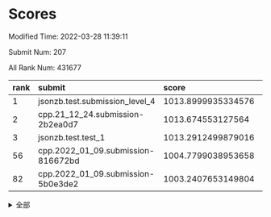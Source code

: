 # Scores

Modified Time: 2022-03-28 11:39:11

Submit Num: 207

All Rank Num: 431677

| rank |               submit               |       score        |       sigma        | pk_num |
| :--- | :--------------------------------- | :----------------- | :----------------- | :----- |
| 1    | jsonzb.test.submission_level_4     | 1013.8999935334576 | 0.8255043257332961 | 8341   |
| 2    | cpp.21_12_24.submission-2b2ea0d7   | 1013.674553127564  | 0.8141417395926557 | 8341   |
| 3    | jsonzb.test.test_1                 | 1013.2912499879016 | 0.8308881132884787 | 8340   |
| 56   | cpp.2022_01_09.submission-816672bd | 1004.7799038953658 | 0.7261023237932652 | 8338   |
| 82   | cpp.2022_01_09.submission-5b0e3de2 | 1003.2407653149804 | 0.7152211849243582 | 8338   |


<details>
<summary>全部</summary>

| rank |                 submit                 |       score        |       sigma        | pk_num |
| :--- | :------------------------------------- | :----------------- | :----------------- | :----- |
| 1    | jsonzb.test.submission_level_4         | 1013.8999935334576 | 0.8255043257332961 | 8341   |
| 2    | cpp.21_12_24.submission-2b2ea0d7       | 1013.674553127564  | 0.8141417395926557 | 8341   |
| 3    | jsonzb.test.test_1                     | 1013.2912499879016 | 0.8308881132884787 | 8340   |
| 4    | gobigger.level_3.submission_level_3_19 | 1012.2133429025074 | 0.7776906079617634 | 8339   |
| 5    | gobigger.level_3.submission_level_3_33 | 1012.1697511503456 | 0.8028141877949234 | 8348   |
| 6    | gobigger.level_3.submission_level_3_39 | 1011.469202047829  | 0.7589000637121092 | 8341   |
| 7    | gobigger.level_3.submission_level_3_1  | 1011.2346527473821 | 0.7734668714957889 | 8342   |
| 8    | gobigger.level_3.submission_level_3_43 | 1011.1841099175974 | 0.7471580506321136 | 8343   |
| 9    | gobigger.level_3.submission_level_3_17 | 1011.1152648459547 | 0.7532825362108011 | 8342   |
| 10   | gobigger.level_3.submission_level_3_40 | 1011.0329297375131 | 0.7539833912781004 | 8338   |
| 11   | gobigger.level_3.submission_level_3_10 | 1010.9987018072881 | 0.7444290805975287 | 8338   |
| 12   | gobigger.level_3.submission_level_3_22 | 1010.8692645216612 | 0.7868218377085118 | 8344   |
| 13   | gobigger.level_3.submission_level_3_2  | 1010.7715321774525 | 0.7760149610789102 | 8340   |
| 14   | gobigger.level_3.submission_level_3_6  | 1010.7661836432874 | 0.7572482862175124 | 8341   |
| 15   | gobigger.level_3.submission_level_3_25 | 1010.7552554517334 | 0.7574254557726475 | 8343   |
| 16   | gobigger.level_3.submission_level_3_24 | 1010.7527879145744 | 0.7618550070559077 | 8344   |
| 17   | gobigger.level_3.submission_level_3_9  | 1010.595460181397  | 0.778679634542487  | 8337   |
| 18   | gobigger.level_3.submission_level_3_8  | 1010.4838088848504 | 0.7758322375222477 | 8334   |
| 19   | gobigger.level_3.submission_level_3_11 | 1010.3705390361184 | 0.7538813072749533 | 8340   |
| 20   | gobigger.level_3.submission_level_3_38 | 1010.3695157527598 | 0.7555591988350331 | 8344   |
| 21   | gobigger.level_3.submission_level_3_0  | 1010.3422362448262 | 0.7668117629184225 | 8343   |
| 22   | gobigger.level_3.submission_level_3_34 | 1010.3286410898775 | 0.7608551844051317 | 8341   |
| 23   | gobigger.level_3.submission_level_3_47 | 1010.3201709224473 | 0.7579930943641637 | 8345   |
| 24   | gobigger.level_3.submission_level_3_21 | 1010.301916958055  | 0.7777649318654087 | 8344   |
| 25   | gobigger.level_3.submission_level_3_44 | 1010.2739381586135 | 0.7531499961347798 | 8345   |
| 26   | gobigger.level_3.submission_level_3_13 | 1010.1202283940454 | 0.7779812904615877 | 8340   |
| 27   | gobigger.level_3.submission_level_3_7  | 1010.119746769291  | 0.7395849324815744 | 8343   |
| 28   | gobigger.level_3.submission_level_3_16 | 1010.1133953699069 | 0.7825554949159048 | 8348   |
| 29   | gobigger.level_3.submission_level_3_27 | 1010.0737235143519 | 0.756235233274863  | 8343   |
| 30   | gobigger.level_3.submission_level_3_48 | 1010.0639606712604 | 0.7558600536519451 | 8340   |
| 31   | gobigger.level_3.submission_level_3_49 | 1010.0513160446309 | 0.7661471694659809 | 8340   |
| 32   | gobigger.level_3.submission_level_3_5  | 1010.016761992424  | 0.7579105024731596 | 8345   |
| 33   | gobigger.level_3.submission_level_3_46 | 1009.9912075811611 | 0.7613958173354519 | 8340   |
| 34   | gobigger.level_3.submission_level_3_31 | 1009.9748150688422 | 0.7587225069527515 | 8340   |
| 35   | gobigger.level_3.submission_level_3_20 | 1009.9098793223744 | 0.7580034290966485 | 8343   |
| 36   | gobigger.level_3.submission_level_3_41 | 1009.9026408604017 | 0.769088885509787  | 8342   |
| 37   | gobigger.level_3.submission_level_3_15 | 1009.823261319041  | 0.7666023644792317 | 8343   |
| 38   | gobigger.level_3.submission_level_3_12 | 1009.8209860212858 | 0.7385860301388277 | 8345   |
| 39   | gobigger.level_3.submission_level_3_32 | 1009.7863103048471 | 0.7622044906865424 | 8338   |
| 40   | gobigger.level_3.submission_level_3_45 | 1009.7306267032386 | 0.7560723627329925 | 8337   |
| 41   | gobigger.level_3.submission_level_3_4  | 1009.688667537285  | 0.7627788058308304 | 8337   |
| 42   | gobigger.level_3.submission_level_3_30 | 1009.5715061541249 | 0.7590308646162467 | 8344   |
| 43   | gobigger.level_3.submission_level_3_14 | 1009.5401255556743 | 0.7549455449036365 | 8342   |
| 44   | gobigger.level_3.submission_level_3_29 | 1009.3660441223494 | 0.7613722095189339 | 8345   |
| 45   | gobigger.level_3.submission_level_3_3  | 1009.2558561419031 | 0.7442161546484353 | 8344   |
| 46   | gobigger.level_3.submission_level_3_28 | 1009.2104018873406 | 0.7435302388117233 | 8338   |
| 47   | gobigger.level_3.submission_level_3_36 | 1009.1709117455438 | 0.7428951448113591 | 8340   |
| 48   | gobigger.level_3.submission_level_3_37 | 1009.1045195817796 | 0.76412449354071   | 8340   |
| 49   | gobigger.level_3.submission_level_3_35 | 1009.0177701059462 | 0.7418390597881682 | 8340   |
| 50   | gobigger.level_3.submission_level_3_23 | 1008.7588085010993 | 0.7313526127081326 | 8342   |
| 51   | gobigger.level_3.submission_level_3_26 | 1008.4406408433941 | 0.7447935148816722 | 8343   |
| 52   | gobigger.level_3.submission_level_3_42 | 1008.430768162707  | 0.7439829937314759 | 8336   |
| 53   | gobigger.level_3.submission_level_3_18 | 1008.1841954685178 | 0.7416830696703823 | 8345   |
| 54   | gobigger.level_1.submission_level_1_8  | 1004.9875993498273 | 0.7222933789351056 | 8346   |
| 55   | gobigger.level_1.submission_level_1_23 | 1004.8167611300493 | 0.7183603797797073 | 8342   |
| 56   | cpp.2022_01_09.submission-816672bd     | 1004.7799038953658 | 0.7261023237932652 | 8338   |
| 57   | gobigger.level_1.submission_level_1_27 | 1004.5967696430681 | 0.7187331481404808 | 8341   |
| 58   | gobigger.level_1.submission_level_1_28 | 1004.2814517051506 | 0.7160464522055845 | 8341   |
| 59   | gobigger.level_1.submission_level_1_37 | 1004.2554118192115 | 0.709216715913245  | 8348   |
| 60   | gobigger.level_1.submission_level_1_36 | 1004.2505673982612 | 0.7125419255844795 | 8343   |
| 61   | gobigger.level_1.submission_level_1_33 | 1004.1435468799987 | 0.7153960716137754 | 8340   |
| 62   | gobigger.level_1.submission_level_1_4  | 1003.9742980118804 | 0.7235713769365257 | 8341   |
| 63   | gobigger.level_1.submission_level_1_1  | 1003.8544240328088 | 0.7101139912175204 | 8336   |
| 64   | gobigger.level_1.submission_level_1_17 | 1003.8416285138721 | 0.7333325173700384 | 8342   |
| 65   | gobigger.level_1.submission_level_1_45 | 1003.7908294503544 | 0.7097117241108745 | 8336   |
| 66   | gobigger.level_1.submission_level_1_25 | 1003.7837812807134 | 0.713990959631477  | 8350   |
| 67   | gobigger.level_1.submission_level_1_32 | 1003.6725370698149 | 0.7142097081416823 | 8335   |
| 68   | gobigger.level_1.submission_level_1_20 | 1003.5942215232435 | 0.7202577799579144 | 8343   |
| 69   | gobigger.level_1.submission_level_1_47 | 1003.5204026116413 | 0.7217401741298723 | 8344   |
| 70   | gobigger.level_1.submission_level_1_41 | 1003.5118783570593 | 0.7178812123945755 | 8343   |
| 71   | gobigger.level_1.submission_level_1_6  | 1003.4962194196344 | 0.7142845153943297 | 8340   |
| 72   | gobigger.level_1.submission_level_1_22 | 1003.4221585907101 | 0.7106152334988974 | 8347   |
| 73   | gobigger.level_1.submission_level_1_38 | 1003.3901162269528 | 0.7157439982390824 | 8341   |
| 74   | gobigger.level_1.submission_level_1_29 | 1003.3487314425474 | 0.718784192506789  | 8343   |
| 75   | gobigger.level_1.submission_level_1_44 | 1003.3388098836199 | 0.7183057242721063 | 8342   |
| 76   | gobigger.level_1.submission_level_1_35 | 1003.2768521675948 | 0.7173524412517933 | 8341   |
| 77   | gobigger.level_1.submission_level_1_14 | 1003.2730513267713 | 0.7140395215804811 | 8344   |
| 78   | gobigger.level_1.submission_level_1_2  | 1003.2665406339936 | 0.7257655167398369 | 8340   |
| 79   | gobigger.level_1.submission_level_1_5  | 1003.2644985337556 | 0.7104965238820153 | 8342   |
| 80   | gobigger.level_1.submission_level_1_48 | 1003.2582299639078 | 0.7063627404154924 | 8343   |
| 81   | gobigger.level_1.submission_level_1_46 | 1003.2475962026746 | 0.7278394194827766 | 8343   |
| 82   | cpp.2022_01_09.submission-5b0e3de2     | 1003.2407653149804 | 0.7152211849243582 | 8338   |
| 83   | gobigger.level_1.submission_level_1_24 | 1003.1683222703817 | 0.7083143018942071 | 8343   |
| 84   | gobigger.level_1.submission_level_1_30 | 1003.1626945788103 | 0.717988206113558  | 8342   |
| 85   | gobigger.level_1.submission_level_1_34 | 1003.0760760274025 | 0.7193805427914812 | 8348   |
| 86   | gobigger.level_1.submission_level_1_26 | 1003.0740822319079 | 0.7217416799318587 | 8345   |
| 87   | gobigger.level_1.submission_level_1_11 | 1002.9921707018735 | 0.7155086665754703 | 8340   |
| 88   | gobigger.level_1.submission_level_1_42 | 1002.9738612769777 | 0.7201697107757719 | 8341   |
| 89   | gobigger.level_1.submission_level_1_0  | 1002.9105279678387 | 0.7085185319471016 | 8341   |
| 90   | gobigger.level_1.submission_level_1_16 | 1002.8592650317681 | 0.717345580797181  | 8345   |
| 91   | gobigger.level_1.submission_level_1_31 | 1002.8411987661174 | 0.714132827944832  | 8343   |
| 92   | gobigger.level_1.submission_level_1_3  | 1002.7991182131167 | 0.7036671673172618 | 8342   |
| 93   | gobigger.level_1.submission_level_1_12 | 1002.7668913970325 | 0.7099266327757424 | 8339   |
| 94   | gobigger.level_1.submission_level_1_49 | 1002.7041364101301 | 0.7040993074875476 | 8339   |
| 95   | gobigger.level_1.submission_level_1_21 | 1002.6192139226744 | 0.7196354421643336 | 8342   |
| 96   | gobigger.level_1.submission_level_1_9  | 1002.522206006728  | 0.7050940827318355 | 8340   |
| 97   | gobigger.level_1.submission_level_1_13 | 1002.2937730374224 | 0.7206765339299432 | 8341   |
| 98   | gobigger.level_1.submission_level_1_39 | 1002.2887813830685 | 0.7182277275049231 | 8343   |
| 99   | gobigger.level_1.submission_level_1_10 | 1002.1627493467694 | 0.718338194879147  | 8344   |
| 100  | gobigger.level_1.submission_level_1_18 | 1002.1513228189717 | 0.7103491991508085 | 8337   |
| 101  | gobigger.level_1.submission_level_1_43 | 1002.0863196826563 | 0.7175647238197431 | 8342   |
| 102  | gobigger.level_1.submission_level_1_15 | 1002.0855845272516 | 0.7134523616664973 | 8343   |
| 103  | gobigger.level_1.submission_level_1_7  | 1002.060622407472  | 0.7302631433310774 | 8342   |
| 104  | gobigger.level_1.submission_level_1_19 | 1001.3215947874472 | 0.704108511313609  | 8344   |
| 105  | gobigger.level_1.submission_level_1_40 | 1001.2209505104305 | 0.7069787729684659 | 8347   |
| 106  | gobigger.random.submission_random_45   | 997.4072972545538  | 0.7110603937892511 | 8340   |
| 107  | gobigger.random.submission_random_26   | 997.0497271121438  | 0.7065667833558438 | 8344   |
| 108  | gobigger.random.submission_random_41   | 996.861218390451   | 0.7117800654832402 | 8341   |
| 109  | gobigger.random.submission_random_9    | 996.8521325759914  | 0.7132514100395464 | 8338   |
| 110  | gobigger.random.submission_random_39   | 996.8341153422994  | 0.7128088847426799 | 8344   |
| 111  | gobigger.random.submission_random_10   | 996.7538985424413  | 0.7249783502525421 | 8340   |
| 112  | gobigger.random.submission_random_27   | 996.7535954564737  | 0.7124314656568209 | 8342   |
| 113  | gobigger.random.submission_random_49   | 996.6835992882416  | 0.6977765212612838 | 8341   |
| 114  | gobigger.random.submission_random_12   | 996.5491503759436  | 0.7101137169922247 | 8340   |
| 115  | gobigger.random.submission_random_16   | 996.4535476094818  | 0.6980917156556219 | 8335   |
| 116  | gobigger.random.submission_random_35   | 996.354158118388   | 0.7160821587609708 | 8337   |
| 117  | gobigger.random.submission_random_44   | 996.3158108035126  | 0.7134908063442073 | 8341   |
| 118  | gobigger.random.submission_random_18   | 996.2706344031685  | 0.7218176780429127 | 8342   |
| 119  | gobigger.random.submission_random_1    | 996.2403140294872  | 0.7127772642429273 | 8341   |
| 120  | gobigger.random.submission_random_43   | 996.2402593552719  | 0.722592191654015  | 8343   |
| 121  | gobigger.random.submission_random_36   | 996.1920170101805  | 0.7175934788290527 | 8341   |
| 122  | gobigger.random.submission_random_22   | 996.1026202018818  | 0.7065668090686523 | 8344   |
| 123  | gobigger.random.submission_random_4    | 996.0897219713353  | 0.7110479596274104 | 8337   |
| 124  | gobigger.random.submission_random_7    | 996.0852562398137  | 0.7230468978176505 | 8346   |
| 125  | gobigger.random.submission_random_20   | 996.0482106460893  | 0.6962905924501678 | 8340   |
| 126  | gobigger.random.submission_random_24   | 996.0097792057662  | 0.7200457444552798 | 8344   |
| 127  | gobigger.random.submission_random_31   | 996.0051584525642  | 0.6993986821123388 | 8344   |
| 128  | gobigger.random.submission_random_28   | 995.9411831403021  | 0.705889342070599  | 8339   |
| 129  | gobigger.random.submission_random_30   | 995.8651873210279  | 0.7248243809265453 | 8340   |
| 130  | gobigger.random.submission_random_29   | 995.8466490484874  | 0.7167851366824294 | 8339   |
| 131  | gobigger.random.submission_random_38   | 995.8170550456067  | 0.7134131383096428 | 8342   |
| 132  | gobigger.random.submission_random_14   | 995.8092355770168  | 0.6990059123583672 | 8340   |
| 133  | gobigger.random.submission_random_8    | 995.8046422553283  | 0.7117391573045868 | 8345   |
| 134  | gobigger.random.submission_random_47   | 995.799455948636   | 0.705893560329254  | 8341   |
| 135  | gobigger.random.submission_random_23   | 995.7911349238486  | 0.7138398001274605 | 8346   |
| 136  | gobigger.random.submission_random_25   | 995.6468950295921  | 0.7152421030134289 | 8343   |
| 137  | gobigger.random.submission_random_34   | 995.6206125524362  | 0.7109949043571878 | 8340   |
| 138  | gobigger.random.submission_random_2    | 995.6082860785683  | 0.7039582547264214 | 8343   |
| 139  | gobigger.random.submission_random_13   | 995.6053400315592  | 0.7167271029751996 | 8340   |
| 140  | gobigger.random.submission_random_48   | 995.5732663719419  | 0.715974934828461  | 8340   |
| 141  | gobigger.random.submission_random_11   | 995.4592087848964  | 0.7124577005357454 | 8342   |
| 142  | gobigger.random.submission_random_37   | 995.4476477186814  | 0.707125441577221  | 8336   |
| 143  | gobigger.random.submission_random_46   | 995.425080219456   | 0.7122117292282376 | 8348   |
| 144  | gobigger.random.submission_random_6    | 995.3933275022672  | 0.711367570158789  | 8349   |
| 145  | gobigger.random.submission_random_42   | 995.3790624910733  | 0.7142206482137634 | 8341   |
| 146  | gobigger.random.submission_random_17   | 995.3681497694847  | 0.7194432035372703 | 8345   |
| 147  | gobigger.random.submission_random_19   | 995.3243960678509  | 0.7217052164995698 | 8339   |
| 148  | gobigger.random.submission_random_21   | 995.2617749461684  | 0.7145020976239264 | 8344   |
| 149  | gobigger.random.submission_random_32   | 995.1303869533501  | 0.7131046448692617 | 8343   |
| 150  | gobigger.random.submission_random_3    | 995.0639609095814  | 0.7111587275016342 | 8337   |
| 151  | gobigger.random.submission_random_15   | 994.9643107672844  | 0.7318852304470087 | 8342   |
| 152  | gobigger.random.submission_random_5    | 994.9260661830751  | 0.7224105589051932 | 8338   |
| 153  | gobigger.random.submission_random_0    | 994.8005530307494  | 0.7215773814174409 | 8340   |
| 154  | gobigger.random.submission_random_40   | 994.4890064182352  | 0.7091273443369945 | 8343   |
| 155  | gobigger.random.submission_random_33   | 994.239147289682   | 0.7299424768846177 | 8336   |
| 156  | gobigger.level_2.submission_level_2_39 | 994.1835947785995  | 0.7202473716940769 | 8345   |
| 157  | gobigger.level_2.submission_level_2_0  | 993.883988361781   | 0.7326591985811807 | 8338   |
| 158  | gobigger.level_2.submission_level_2_1  | 993.7035774162822  | 0.7356304586760252 | 8337   |
| 159  | gobigger.level_2.submission_level_2_43 | 993.4044203443726  | 0.7387889362463976 | 8343   |
| 160  | gobigger.level_2.submission_level_2_30 | 993.2551064061612  | 0.7246632324277746 | 8339   |
| 161  | gobigger.level_2.submission_level_2_28 | 993.1852065062828  | 0.7471639288521809 | 8338   |
| 162  | gobigger.level_2.submission_level_2_7  | 993.0988550976423  | 0.7275815703926214 | 8342   |
| 163  | gobigger.level_2.submission_level_2_9  | 993.0801261187682  | 0.728256140167742  | 8342   |
| 164  | gobigger.level_2.submission_level_2_8  | 993.077956833567   | 0.7453358479124619 | 8341   |
| 165  | gobigger.level_2.submission_level_2_25 | 993.0705344453015  | 0.7428245754629905 | 8341   |
| 166  | gobigger.level_2.submission_level_2_27 | 993.06415888867    | 0.7320234142968822 | 8342   |
| 167  | gobigger.level_2.submission_level_2_13 | 993.0463089485092  | 0.7519082899719778 | 8342   |
| 168  | gobigger.level_2.submission_level_2_12 | 992.9835406361782  | 0.7281996343925052 | 8345   |
| 169  | gobigger.level_2.submission_level_2_47 | 992.9725902693978  | 0.7238889013948943 | 8337   |
| 170  | gobigger.level_2.submission_level_2_2  | 992.9410600967062  | 0.7446727484857217 | 8342   |
| 171  | gobigger.level_2.submission_level_2_49 | 992.8773982636264  | 0.7412318385292217 | 8343   |
| 172  | gobigger.level_2.submission_level_2_21 | 992.8734339817996  | 0.7476385751017083 | 8345   |
| 173  | gobigger.level_2.submission_level_2_33 | 992.7365954135223  | 0.724898425630684  | 8343   |
| 174  | gobigger.level_2.submission_level_2_46 | 992.7059375179829  | 0.7403426838410799 | 8343   |
| 175  | gobigger.level_2.submission_level_2_38 | 992.6462527969405  | 0.7604896791895709 | 8345   |
| 176  | gobigger.level_2.submission_level_2_3  | 992.6128267817288  | 0.7382330963384469 | 8341   |
| 177  | gobigger.level_2.submission_level_2_32 | 992.5966799283125  | 0.7257766584476736 | 8344   |
| 178  | gobigger.level_2.submission_level_2_6  | 992.5520898402942  | 0.7605994837665611 | 8340   |
| 179  | gobigger.level_2.submission_level_2_31 | 992.4918481576294  | 0.7488426098348437 | 8345   |
| 180  | gobigger.level_2.submission_level_2_5  | 992.4824051089622  | 0.7586541732397337 | 8343   |
| 181  | gobigger.level_2.submission_level_2_34 | 992.3731156231767  | 0.7497388630897474 | 8339   |
| 182  | gobigger.level_2.submission_level_2_45 | 992.3484231606044  | 0.7337655662909084 | 8340   |
| 183  | gobigger.level_2.submission_level_2_22 | 992.338593341202   | 0.7365608828594808 | 8340   |
| 184  | gobigger.level_2.submission_level_2_10 | 992.2297837220138  | 0.762574083827246  | 8341   |
| 185  | gobigger.level_2.submission_level_2_4  | 992.1672235571165  | 0.7523749373940789 | 8340   |
| 186  | gobigger.level_2.submission_level_2_24 | 992.1580750632007  | 0.7510816117576765 | 8344   |
| 187  | gobigger.level_2.submission_level_2_29 | 992.1416108075024  | 0.7356778264754484 | 8340   |
| 188  | gobigger.level_2.submission_level_2_19 | 992.0617415202054  | 0.7671521028341556 | 8341   |
| 189  | gobigger.level_2.submission_level_2_17 | 992.0332718254011  | 0.7598786991998002 | 8339   |
| 190  | gobigger.level_2.submission_level_2_40 | 991.9828003421246  | 0.7567900499678459 | 8339   |
| 191  | gobigger.level_2.submission_level_2_41 | 991.9104770954953  | 0.7486879222742931 | 8337   |
| 192  | gobigger.level_2.submission_level_2_44 | 991.8040112467825  | 0.7268640215335729 | 8342   |
| 193  | gobigger.level_2.submission_level_2_35 | 991.7927390841744  | 0.7443235754837053 | 8341   |
| 194  | gobigger.level_2.submission_level_2_48 | 991.7050076740115  | 0.7336109007008175 | 8340   |
| 195  | gobigger.level_2.submission_level_2_26 | 991.6855910329253  | 0.751111629113541  | 8339   |
| 196  | gobigger.level_2.submission_level_2_18 | 991.5368246206137  | 0.7493788582474595 | 8340   |
| 197  | gobigger.level_2.submission_level_2_16 | 991.1890763332276  | 0.7391783109896429 | 8344   |
| 198  | gobigger.level_2.submission_level_2_11 | 991.1484294369766  | 0.7514929701316562 | 8344   |
| 199  | gobigger.level_2.submission_level_2_37 | 991.1026873871452  | 0.7511154122275047 | 8342   |
| 200  | gobigger.level_2.submission_level_2_23 | 990.739567520086   | 0.7702767252402294 | 8346   |
| 201  | gobigger.level_2.submission_level_2_15 | 990.6134527549152  | 0.7561777352887297 | 8344   |
| 202  | gobigger.level_2.submission_level_2_36 | 990.4969844704666  | 0.7513757524060619 | 8338   |
| 203  | gobigger.level_2.submission_level_2_42 | 990.3569141366163  | 0.7699377855789902 | 8344   |
| 204  | gobigger.level_2.submission_level_2_20 | 990.0848774789852  | 0.7784985181935251 | 8343   |
| 205  | gobigger.level_2.submission_level_2_14 | 989.4710139745232  | 0.7896584604161478 | 8338   |
| 206  | gobigger.none.submission_none_0        | 977.4881065114132  | 1.4136163579248973 | 8343   |
| 207  | gobigger.none.submission_none_1        | 977.1680074591626  | 1.4810454703178675 | 8344   |

</details>
